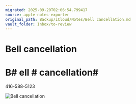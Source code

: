 ```yaml
---
migrated: 2025-09-20T02:06:54.799417
source: apple-notes-exporter
original_path: Backup/iCloud/Notes/Bell cancellation.md
vault_folder: Inbox/to-review
---
```

# Bell cancellation

# B# ell # cancellation#  # 

416-588-5123

![Bell cancellation](images/Bell%20cancellation.jpeg)

